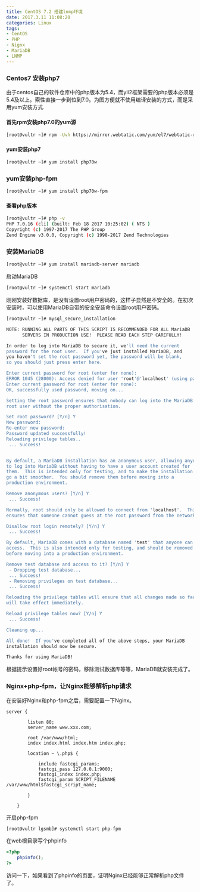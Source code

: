 ```yaml
---
title: CentOS 7.2 搭建lnmp环境
date: 2017.3.11 11:08:20
categories: Linux
tags:
- CentOS
- PHP
- Nignx
- MariaDB
- LNMP
---
```


### Centos7 安装php7
由于centos自己的软件仓库中的php版本为5.4，而yii2框架需要的php版本必须是5.4及以上。索性直接一步到位到7.0。为图方便就不使用编译安装的方式，而是采用yum安装方式.
#### 首先rpm安装php7.0的yum源
```bash
[root@vultr ~]# rpm -Uvh https://mirror.webtatic.com/yum/el7/webtatic-release.rpm
```
<!-- more -->
#### yum安装php7
```bash
[root@vultr ~]# yum install php70w
```
### yum安装php-fpm
```bash
[root@vultr ~]# yum install php70w-fpm
```
####  查看php版本
```bash
[root@vultr ~]# php -v
PHP 7.0.16 (cli) (built: Feb 18 2017 10:25:02) ( NTS )
Copyright (c) 1997-2017 The PHP Group
Zend Engine v3.0.0, Copyright (c) 1998-2017 Zend Technologies
```

### 安装MariaDB

```bash
[root@vultr ~]# yum install mariadb-server mariadb
```
启动MariaDB

```bash
[root@vultr ~]# systemctl start mariadb
```
刚刚安装好数据库，是没有设置root用户密码的，这样子显然是不安全的。在初次安装时，可以使用MariaDB自带的安全安装命令设置root用户密码。

```bash
[root@vultr ~]# mysql_secure_installation 

NOTE: RUNNING ALL PARTS OF THIS SCRIPT IS RECOMMENDED FOR ALL MariaDB
      SERVERS IN PRODUCTION USE!  PLEASE READ EACH STEP CAREFULLY!

In order to log into MariaDB to secure it, we'll need the current
password for the root user.  If you've just installed MariaDB, and
you haven't set the root password yet, the password will be blank,
so you should just press enter here.

Enter current password for root (enter for none): 
ERROR 1045 (28000): Access denied for user 'root'@'localhost' (using password: YES)
Enter current password for root (enter for none): 
OK, successfully used password, moving on...

Setting the root password ensures that nobody can log into the MariaDB
root user without the proper authorisation.

Set root password? [Y/n] Y
New password: 
Re-enter new password: 
Password updated successfully!
Reloading privilege tables..
 ... Success!


By default, a MariaDB installation has an anonymous user, allowing anyone
to log into MariaDB without having to have a user account created for
them.  This is intended only for testing, and to make the installation
go a bit smoother.  You should remove them before moving into a
production environment.

Remove anonymous users? [Y/n] Y
 ... Success!

Normally, root should only be allowed to connect from 'localhost'.  This
ensures that someone cannot guess at the root password from the network.

Disallow root login remotely? [Y/n] Y
 ... Success!

By default, MariaDB comes with a database named 'test' that anyone can
access.  This is also intended only for testing, and should be removed
before moving into a production environment.

Remove test database and access to it? [Y/n] Y
 - Dropping test database...
 ... Success!
 - Removing privileges on test database...
 ... Success!

Reloading the privilege tables will ensure that all changes made so far
will take effect immediately.

Reload privilege tables now? [Y/n] Y
 ... Success!

Cleaning up...

All done!  If you've completed all of the above steps, your MariaDB
installation should now be secure.

Thanks for using MariaDB!

```
根据提示设置好root帐号的密码，移除测试数据库等等，MariaDB就安装完成了。

### Nginx+php-fpm，让Nginx能够解析php请求

在安装好Nginx和php-fpm之后，需要配置一下Nginx。
```
server {

		listen 80;
		server_name www.xxx.com;
		
		root /var/www/html;
		index index.html index.htm index.php;
		
		location ~ \.php$ {
			
			include fastcgi_params;
			fastcgi_pass 127.0.0.1:9000;
			fastcgi_index index.php;
			fastcgi_param SCRIPT_FILENAME /var/www/html$fastcgi_script_name;
		
		}

	}
```

开启php-fpm
```bash
[root@vultr lgsmb]# systemctl start php-fpm
```
在web根目录写个phpinfo
```php
<?php
	phpinfo();
?>
```
访问一下，如果看到了phpinfo的页面，证明Nginx已经能够正常解析php文件了。
